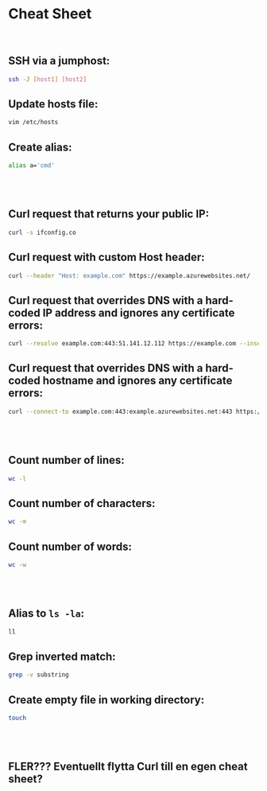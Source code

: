 # Cheat Sheet

<br>

## SSH via a jumphost:
```bash
ssh -J [host1] [host2]
```

## Update hosts file:
```bash
vim /etc/hosts
```

## Create alias:
```bash
alias a='cmd'
```

<br><br>

## Curl request that returns your public IP:
```bash
curl -s ifconfig.co
```

## Curl request with custom Host header:
```bash
curl --header "Host: example.com" https://example.azurewebsites.net/
```

## Curl request that overrides DNS with a hard-coded IP address and ignores any certificate errors:
```bash
curl --resolve example.com:443:51.141.12.112 https://example.com --insecure
```

## Curl request that overrides DNS with a hard-coded hostname and ignores any certificate errors:
```bash
curl --connect-to example.com:443:example.azurewebsites.net:443 https://example.com/ --insecure
```

<br><br>

## Count number of lines:
```bash
wc -l
```

## Count number of characters:
```bash
wc -m
```

## Count number of words:
```bash
wc -w
```

<br><br>

## Alias to `ls -la`:
```bash
ll
```

## Grep inverted match:
```bash
grep -v substring
```

## Create empty file in working directory:
```bash
touch
```

<br><br>

## FLER??? Eventuellt flytta Curl till en egen cheat sheet?
